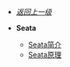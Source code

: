 - [*返回上一级*](/spring-cloud/_sidebar.md)
- **Seata**

    - [Seata简介](/spring-cloud/Seata/Seata简介/README.md)
    - [Seata原理](/spring-cloud/Seata/Seata原理/README.md)
